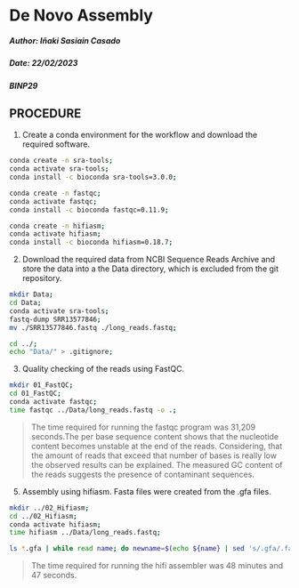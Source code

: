 # De Novo Assembly

##### Author: Iñaki Sasiain Casado #####

##### Date: 22/02/2023

##### BINP29

## PROCEDURE

1. Create a conda environment for the workflow and download the required software.

```bash
conda create -n sra-tools;
conda activate sra-tools;
conda install -c bioconda sra-tools=3.0.0;

conda create -n fastqc;
conda activate fastqc;
conda install -c bioconda fastqc=0.11.9;

conda create -n hifiasm;
conda activate hifiasm;
conda install -c bioconda hifiasm=0.18.7;

```

2. Download the required data from NCBI Sequence Reads Archive and store the data into a the Data directory, which is excluded from the git repository.

 ```bash
mkdir Data;
cd Data;
conda activate sra-tools;
fastq-dump SRR13577846;
mv ./SRR13577846.fastq ./long_reads.fastq;

cd ../;
echo "Data/" > .gitignore;
 ```

3. Quality checking of the reads using FastQC.

```bash
mkdir 01_FastQC;
cd 01_FastQC;
conda activate fastqc;
time fastqc ../Data/long_reads.fastq -o .;
```

>The time required for running the fastqc program was 31,209 seconds.The per base sequence content shows that the nucleotide content becomes unstable at the end of the reads. Considering, that the amount of reads that exceed that number of bases is really low the observed results can be explained. The measured GC content of the reads suggests the presence of contaminant sequences.

5. Assembly using hifiasm. Fasta files were created from the .gfa files.

```bash
mkdir ../02_Hifiasm;
cd ../02_Hifiasm;
conda activate hifiasm;
time hifiasm ../Data/long_reads.fastq;

ls *.gfa | while read name; do newname=$(echo ${name} | sed 's/.gfa/.fasta/'); awk '/^S/{print ">"$2"\n"$3}' ${name} > ${newname}; done;
```

>The time required for running the hifi assembler was 48 minutes and 47 seconds.